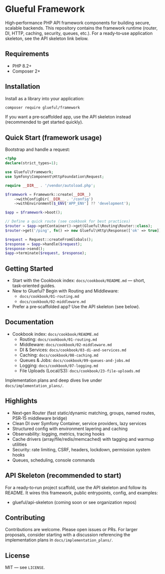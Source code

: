 # Glueful Framework

High‑performance PHP API framework components for building secure, scalable backends. This repository contains the framework runtime (router, DI, HTTP, caching, security, queues, etc.). For a ready‑to‑use application skeleton, see the API skeleton link below.

## Requirements

- PHP 8.2+
- Composer 2+

## Installation

Install as a library into your application:

```bash
composer require glueful/framework
```

If you want a pre‑scaffolded app, use the API skeleton instead (recommended to get started quickly).

## Quick Start (framework usage)

Bootstrap and handle a request:

```php
<?php
declare(strict_types=1);

use Glueful\Framework;
use Symfony\Component\HttpFoundation\Request;

require __DIR__ . '/vendor/autoload.php';

$framework = Framework::create(__DIR__)
    ->withConfigDir(__DIR__ . '/config')
    ->withEnvironment($_ENV['APP_ENV'] ?? 'development');

$app = $framework->boot();

// Define a quick route (see cookbook for best practices)
$router = $app->getContainer()->get(Glueful\Routing\Router::class);
$router->get('/ping', fn() => new Glueful\Http\Response(['ok' => true]));

$request = Request::createFromGlobals();
$response = $app->handle($request);
$response->send();
$app->terminate($request, $response);
```

## Getting Started

- Start with the Cookbook index: `docs/cookbook/README.md` — short, task‑oriented guides.
- New to Glueful? Begin with Routing and Middleware:
  - `docs/cookbook/01-routing.md`
  - `docs/cookbook/02-middleware.md`
- Prefer a pre‑scaffolded app? Use the API skeleton (see below).

## Documentation

- Cookbook index: `docs/cookbook/README.md`
  - Routing: `docs/cookbook/01-routing.md`
  - Middleware: `docs/cookbook/02-middleware.md`
  - DI & Services: `docs/cookbook/03-di-and-services.md`
  - Caching: `docs/cookbook/08-caching.md`
  - Queues & Jobs: `docs/cookbook/09-queues-and-jobs.md`
  - Logging: `docs/cookbook/07-logging.md`
  - File Uploads (Local/S3): `docs/cookbook/23-file-uploads.md`

Implementation plans and deep dives live under `docs/implementation_plans/`.

## Highlights

- Next‑gen Router (fast static/dynamic matching, groups, named routes, PSR‑15 middleware bridge)
- Clean DI over Symfony Container, service providers, lazy services
- Structured config with environment layering and caching
- Observability: logging, metrics, tracing hooks
- Cache drivers (array/file/redis/memcached) with tagging and warmup utilities
- Security: rate limiting, CSRF, headers, lockdown, permission system hooks
- Queues, scheduling, console commands

## API Skeleton (recommended to start)

For a ready‑to‑run project scaffold, use the API skeleton and follow its README. It wires this framework, public entrypoints, config, and examples:

- glueful/api-skeleton (coming soon or see organization repos)

## Contributing

Contributions are welcome. Please open issues or PRs. For larger proposals, consider starting with a discussion referencing the implementation plans in `docs/implementation_plans/`.

## License

MIT — see `LICENSE`.
